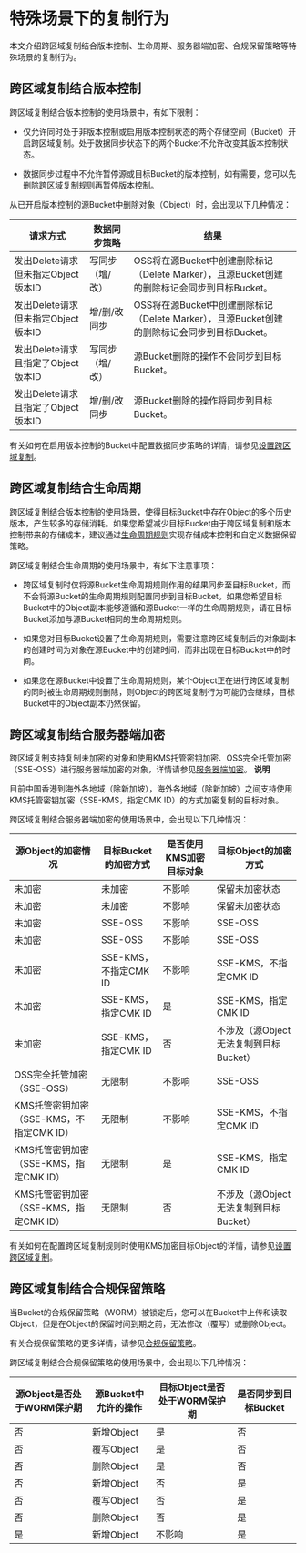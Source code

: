 特殊场景下的复制行为 
===============================

本文介绍跨区域复制结合版本控制、生命周期、服务器端加密、合规保留策略等特殊场景的复制行为。

跨区域复制结合版本控制 
--------------------------------

跨区域复制结合版本控制的使用场景中，有如下限制：

* 仅允许同时处于非版本控制或启用版本控制状态的两个存储空间（Bucket）开启跨区域复制。处于数据同步状态下的两个Bucket不允许改变其版本控制状态。

  

* 数据同步过程中不允许暂停源或目标Bucket的版本控制，如有需要，您可以先删除跨区域复制规则再暂停版本控制。

  




从已开启版本控制的源Bucket中删除对象（Object）时，会出现以下几种情况：


|           请求方式           |  数据同步策略  |                               结果                                |
|--------------------------|----------|-----------------------------------------------------------------|
| 发出Delete请求但未指定Object版本ID | 写同步（增/改） | OSS将在源Bucket中创建删除标记（Delete Marker），且源Bucket创建的删除标记会同步到目标Bucket。 |
| 发出Delete请求但未指定Object版本ID | 增/删/改同步  | OSS将在源Bucket中创建删除标记（Delete Marker），且源Bucket创建的删除标记会同步到目标Bucket。 |
| 发出Delete请求且指定了Object版本ID | 写同步（增/改） | 源Bucket删除的操作不会同步到目标Bucket。                                      |
| 发出Delete请求且指定了Object版本ID | 增/删/改同步  | 源Bucket删除的操作将同步到目标Bucket。                                       |



有关如何在启用版本控制的Bucket中配置数据同步策略的详情，请参见[设置跨区域复制](/intl.zh-CN/控制台用户指南/存储空间管理/冗余与容错/设置跨区域复制.md)。

跨区域复制结合生命周期 
--------------------------------

跨区域复制结合版本控制的使用场景，使得目标Bucket中存在Object的多个历史版本，产生较多的存储消耗。如果您希望减少目标Bucket由于跨区域复制和版本控制带来的存储成本，建议通过[生命周期规则](/intl.zh-CN/开发指南/对象/文件（Object）/文件生命周期/生命周期规则介绍.md)实现存储成本控制和自定义数据保留策略。

跨区域复制结合生命周期的使用场景中，有如下注意事项：

* 跨区域复制时仅将源Bucket生命周期规则作用的结果同步至目标Bucket，而不会将源Bucket的生命周期规则配置同步到目标Bucket。如果您希望目标Bucket中的Object副本能够遵循和源Bucket一样的生命周期规则，请在目标Bucket添加与源Bucket相同的生命周期规则。

  

* 如果您对目标Bucket设置了生命周期规则，需要注意跨区域复制后的对象副本的创建时间为对象在源Bucket中的创建时间，而非出现在目标Bucket中的时间。

  

* 如果您在源Bucket中设置了生命周期规则，某个Object正在进行跨区域复制的同时被生命周期规则删除，则Object的跨区域复制行为可能仍会继续，目标Bucket中的Object副本仍然保留。

  




跨区域复制结合服务器端加密 
----------------------------------

跨区域复制支持复制未加密的对象和使用KMS托管密钥加密、OSS完全托管加密（SSE-OSS）进行服务器端加密的对象，详情请参见[服务器端加密](/intl.zh-CN/开发指南/数据安全/数据加密/服务器端加密.md)。
**说明**

目前中国香港到海外各地域（除新加坡），海外各地域（除新加坡）之间支持使用KMS托管密钥加密（SSE-KMS，指定CMK ID）的方式加密复制的目标对象。

跨区域复制结合服务器端加密的使用场景中，会出现以下几种情况：




|                         源Object的加密情况                          |                   目标Bucket的加密方式                   |    是否使用KMS加密目标对象     |              目标Object的加密方式               |
|---------------------------------------------------------------|---------------------------------------------------|----------------------|------------------------------------------|
|   未加密                         |  未加密                              | 不影响                  |  保留未加密状态                 |
|   未加密                         |  未加密                              | 不影响                  |  保留未加密状态                 |
|   未加密                         |  SSE-OSS                          |  不影响 |  SSE-OSS |
|   未加密                         |  SSE-OSS                          |  不影响 |  SSE-OSS |
|   未加密                         | SSE-KMS，不指定CMK ID                                 | 不影响                  | SSE-KMS，不指定CMK ID                        |
|   未加密                         |  SSE-KMS，指定CMK ID | 是                    | SSE-KMS，指定CMK ID                         |
|   未加密                         |  SSE-KMS，指定CMK ID | 否                    | 不涉及（源Object无法复制到目标Bucket）                |
| OSS完全托管加密（SSE-OSS）                                            | 无限制                                               |  不影响 |  SSE-OSS                 |
| KMS托管密钥加密（SSE-KMS，不指定CMK ID）                                  | 无限制                                               |  不影响 | SSE-KMS，不指定CMK ID                        |
|   KMS托管密钥加密（SSE-KMS，指定CMK ID） |  无限制                              |  是   | SSE-KMS，指定CMK ID         |
|   KMS托管密钥加密（SSE-KMS，指定CMK ID） |  无限制                              |  否   | 不涉及（源Object无法复制到目标Bucket）                |



有关如何在配置跨区域复制规则时使用KMS加密目标Object的详情，请参见[设置跨区域复制](/intl.zh-CN/控制台用户指南/存储空间管理/冗余与容错/设置跨区域复制.md)。

跨区域复制结合合规保留策略 
----------------------------------

当Bucket的合规保留策略（WORM）被锁定后，您可以在Bucket中上传和读取Object，但是在Object的保留时间到期之前，无法修改（覆写）或删除Object。

有关合规保留策略的更多详情，请参见[合规保留策略](/intl.zh-CN/开发指南/数据安全/合规保留策略.md)。

跨区域复制结合合规保留策略的使用场景中，会出现以下几种情况：




|                  源Object是否处于WORM保护期                  | 源Bucket中允许的操作 | 目标Object是否处于WORM保护期 | 是否同步到目标Bucket |
|------------------------------------------------------|---------------|---------------------|---------------|
|    否 | 新增Object      | 是                   | 否             |
|    否 | 覆写Object      | 是                   | 否             |
|    否 | 删除Object      | 是                   | 否             |
| 否                                                    | 新增Object      | 否                   | 是             |
| 否                                                    | 覆写Object      | 否                   | 是             |
| 否                                                    | 删除Object      | 否                   | 是             |
| 是                                                    | 新增Object      | 不影响                 | 是             |





